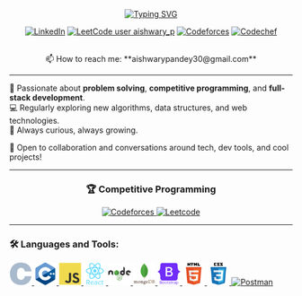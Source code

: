 <div align="center">
  <a href="https://github.com/aishwarypandey30" target="_blank">
    <img src="https://readme-typing-svg.herokuapp.com?font=Consolas&weight=600&duration=2000&pause=1000&center=true&vCenter=true&width=435&lines=Hi%2C+I+am+Aishwary+Pandey!;%3CCompetitive+Programmer%3E;%3CMERN+Stack+Developer%3E;%3CProblem+Solver+%2F+CS+Enthusiast%3E" alt="Typing SVG" />
  </a>
  <br />

  [![LinkedIn](https://img.shields.io/badge/LinkedIn-%230077B5.svg?style=flat&logo=linkedin&logoColor=white)](https://www.linkedin.com/in/aishwarypandey30/)
  [![LeetCode user aishwary_p](https://img.shields.io/badge/dynamic/json?style=flat&labelColor=black&color=%23ffa116&label=Leetcode&query=ratingQuantile&url=https%3A%2F%2Fleetcode-badge.vercel.app%2Fapi%2Fusers%2Faishwary_p&logo=leetcode&logoColor=yellow)](https://leetcode.com/aishwary_p/)
  [![Codeforces](https://codeforces-readme-stats.vercel.app/api/badge?username=aishwarypandey30)](https://codeforces.com/profile/aishwarypandey30)
  [![Codechef](https://cp-logo.vercel.app/codechef/zoro_30)](https://www.codechef.com/users/zoro_30)

  <br />
  📫 How to reach me: **aishwarypandey30@gmail.com**
</div>

---

🧠 Passionate about **problem solving**, **competitive programming**, and **full-stack development**.  
💻 Regularly exploring new algorithms, data structures, and web technologies.  
🚀 Always curious, always growing.

💬 Open to collaboration and conversations around tech, dev tools, and cool projects!

---

<div align="center">
  <h3>🏆 Competitive Programming</h3>
  <a href="https://codeforces.com/profile/aishwarypandey30" target="_blank">
    <img src="https://codeforces-readme-stats.vercel.app/api/card?username=aishwarypandey30" alt="Codeforces" height="250" />
  </a>
  <a href="https://leetcode.com/aishwary_p" target="_blank">
    <img src="https://leetcard.jacoblin.cool/aishwary_p?ext=contest" alt="Leetcode" height="250" />
  </a>
</div>

---

### 🛠️ Languages and Tools:

<p align="left">
  <a href="https://www.cprogramming.com/" target="_blank">
    <img src="https://raw.githubusercontent.com/devicons/devicon/master/icons/c/c-original.svg" alt="C" width="40" height="40"/>
  </a>
  <a href="https://www.w3schools.com/cpp/" target="_blank">
    <img src="https://raw.githubusercontent.com/devicons/devicon/master/icons/cplusplus/cplusplus-original.svg" alt="C++" width="40" height="40"/>
  </a>
  <a href="https://developer.mozilla.org/en-US/docs/Web/JavaScript" target="_blank">
    <img src="https://raw.githubusercontent.com/devicons/devicon/master/icons/javascript/javascript-original.svg" alt="JavaScript" width="40" height="40"/>
  </a>
  <a href="https://reactjs.org/" target="_blank">
    <img src="https://raw.githubusercontent.com/devicons/devicon/master/icons/react/react-original-wordmark.svg" alt="React" width="40" height="40"/>
  </a>
  <a href="https://nodejs.org" target="_blank">
    <img src="https://raw.githubusercontent.com/devicons/devicon/master/icons/nodejs/nodejs-original-wordmark.svg" alt="Node.js" width="40" height="40"/>
  </a>
  <a href="https://www.mongodb.com/" target="_blank">
    <img src="https://raw.githubusercontent.com/devicons/devicon/master/icons/mongodb/mongodb-original-wordmark.svg" alt="MongoDB" width="40" height="40"/>
  </a>
  <a href="https://getbootstrap.com" target="_blank">
    <img src="https://raw.githubusercontent.com/devicons/devicon/master/icons/bootstrap/bootstrap-plain-wordmark.svg" alt="Bootstrap" width="40" height="40"/>
  </a>
  <a href="https://www.w3.org/html/" target="_blank">
    <img src="https://raw.githubusercontent.com/devicons/devicon/master/icons/html5/html5-original-wordmark.svg" alt="HTML5" width="40" height="40"/>
  </a>
  <a href="https://www.w3schools.com/css/" target="_blank">
    <img src="https://raw.githubusercontent.com/devicons/devicon/master/icons/css3/css3-original-wordmark.svg" alt="CSS3" width="40" height="40"/>
  </a>
  <a href="https://postman.com" target="_blank">
    <img src="https://www.vectorlogo.zone/logos/getpostman/getpostman-icon.svg" alt="Postman" width="40" height="40"/>
  </a>
</p>
